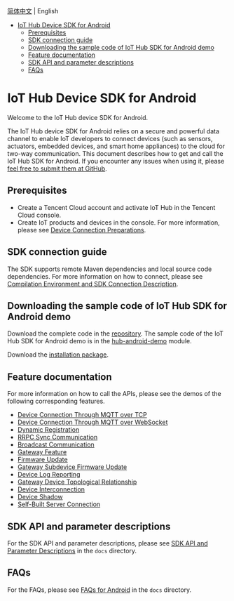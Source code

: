[简体中文](../../README.md) | English

* [IoT Hub Device SDK for Android](#IoT-Hub-Device-SDK-for-Android)
  * [Prerequisites](#Prerequisites)
  * [SDK connection guide](#SDK-connection-guide)
  * [Downloading the sample code of IoT Hub SDK for Android demo](#Downloading-the-sample-code-of-IoT-Hub-SDK-for-Android-demo)
  * [Feature documentation](#Feature-documentation)
  * [SDK API and parameter descriptions](#SDK-API-and-parameter-descriptions)
  * [FAQs](#FAQs)

# IoT Hub Device SDK for Android
Welcome to the IoT Hub device SDK for Android.

The IoT Hub device SDK for Android relies on a secure and powerful data channel to enable IoT developers to connect devices (such as sensors, actuators, embedded devices, and smart home appliances) to the cloud for two-way communication. This document describes how to get and call the IoT Hub SDK for Android. If you encounter any issues when using it, please [feel free to submit them at GitHub](https://github.com/tencentyun/iot-device-java/issues/new).

## Prerequisites
* Create a Tencent Cloud account and activate IoT Hub in the Tencent Cloud console.
* Create IoT products and devices in the console. For more information, please see [Device Connection Preparations](https://cloud.tencent.com/document/product/634/14442).

## SDK connection guide
The SDK supports remote Maven dependencies and local source code dependencies. For more information on how to connect, please see [Compilation Environment and SDK Connection Description](../../docs/en/PRELIM__编译环境及SDK接入说明_EN-US.md).

## Downloading the sample code of IoT Hub SDK for Android demo
Download the complete code in the [repository](../../../../). The sample code of the IoT Hub SDK for Android demo is in the [hub-android-demo](../../../hub-android-demo) module.

Download the [installation package](https://github.com/tencentyun/iot-device-android/wiki/下载安装).

## Feature documentation
For more information on how to call the APIs, please see the demos of the following corresponding features.

* [Device Connection Through MQTT over TCP](PRELIM__基于TCP的MQTT设备接入_EN-US.md)
* [Device Connection Through MQTT over WebSocket](PRELIM__基于Websocket的MQTT设备接入_EN-US.md)
* [Dynamic Registration](PRELIM__动态注册_EN-US.md)
* [RRPC Sync Communication](PRELIM__RRPC同步通信_EN-US.md)
* [Broadcast Communication](PRELIM__广播通信_EN-US.md)
* [Gateway Feature](PRELIM__网关功能_EN-US.md)
* [Firmware Update](PRELIM__固件升级_EN-US.md)
* [Gateway Subdevice Firmware Update](PRELIM__网关子设备固件升级_EN-US.md)
* [Device Log Reporting](PRELIM__设备日志上报_EN-US.md)
* [Gateway Device Topological Relationship](PRELIM__网关设备拓扑关系_EN-US.md)
* [Device Interconnection](PRELIM__设备互通_EN-US.md)
* [Device Shadow](PRELIM__设备影子_EN-US.md)
* [Self-Built Server Connection](../../../hub-device-java/docs/en/PRELIM__自建服务器接入_EN-US.md)

## SDK API and parameter descriptions
For the SDK API and parameter descriptions, please see [SDK API and Parameter Descriptions](PRELIM__SDK%20API及参数说明_EN-US.md) in the `docs` directory.

## FAQs
For the FAQs, please see [FAQs for Android](PRELIM__常见问题android_EN-US.md) in the `docs` directory.
